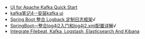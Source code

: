 * [UI for Apache Kafka Quick Start](https://docs.kafka-ui.provectus.io/configuration/quick-start)
* [kafka笔记4--安装kafka ui](https://blog.csdn.net/u011127242/article/details/126002440)
* [Spring Boot 整合 Logback 定制日志框架](https://tobebetterjavaer.com/springboot/logback.html#%E7%BC%96%E7%A8%8B%E5%96%B5%E5%AE%9E%E6%88%98%E9%A1%B9%E7%9B%AE%E7%9A%84%E6%97%A5%E5%BF%97%E6%A1%88%E4%BE%8B%E5%88%86%E6%9E%90)√
* [SpringBoot—整合log4j2入门和log4j2.xml配置详解](https://juejin.cn/post/6870656918567567367)√
* [Integrate Filebeat, Kafka, Logstash, Elasticsearch And Kibana](https://github.com/eunsour/docker-elk)